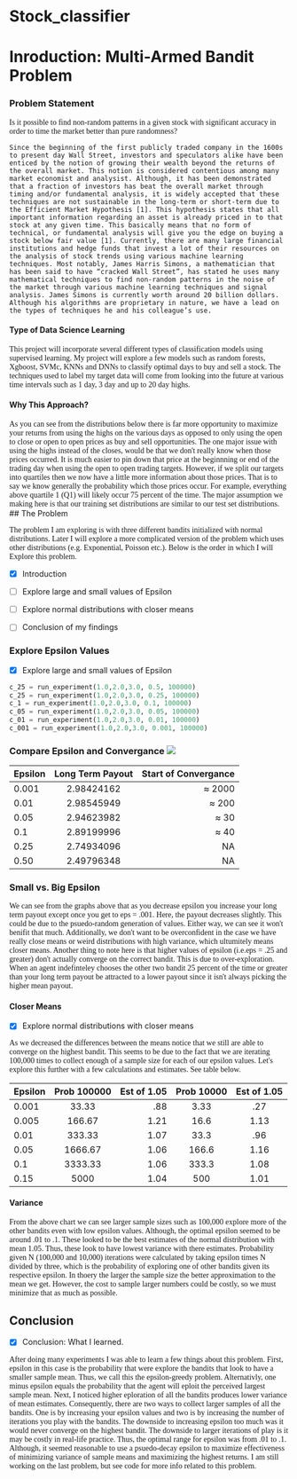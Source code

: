 # Stock_classifier


# Inroduction: Multi-Armed Bandit Problem

### Problem Statement
<span style="font-family:Papyrus"> 
Is it possible to find non-random patterns in a given stock with significant accuracy in order to time the market better than pure randomness?

	Since the beginning of the first publicly traded company in the 1600s to present day Wall Street, investors and speculators alike have been enticed by the notion of growing their wealth beyond the returns of the overall market. This notion is considered contentious among many market economist and analysist. Although, it has been demonstrated that a fraction of investors has beat the overall market through timing and/or fundamental analysis, it is widely accepted that these techniques are not sustainable in the long-term or short-term due to the Efficient Market Hypothesis [1]. This hypothesis states that all important information regarding an asset is already priced in to that stock at any given time. This basically means that no form of technical, or fundamental analysis will give you the edge on buying a stock below fair value [1]. Currently, there are many large financial institutions and hedge funds that invest a lot of their resources on the analysis of stock trends using various machine learning techniques. Most notably, James Harris Simons, a mathematician that has been said to have “cracked Wall Street”, has stated he uses many mathematical techniques to find non-random patterns in the noise of the market through various machine learning techniques and signal analysis. James Simons is currently worth around 20 billion dollars. Although his algorithms are proprietary in nature, we have a lead on the types of techniques he and his colleague’s use.

</span>

#### Type of Data Science Learning

<span style="font-family:Papyrus"> 
This project will incorporate several different types of classification models using supervised learning. My project will explore a few models such as random forests, Xgboost, SVMc, KNNs and DNNs to classify optimal days to buy and sell a stock. The techniques used to label my target data will come from looking into the future at various time intervals such as 1 day, 3 day and up to 20 day highs.

</span>

#### Why This Approach?

<span style="font-family:Papyrus"> 
As you can see from the distributions below there is far more opportunity to maximize your returns from using the highs on the various days as opposed to only using the open to close or open to open prices as buy and sell opportunities. The one major issue with using the highs instead of the closes, would be that we don't really know when those prices occurred. It is much easier to pin down that price at the beginnning or end of the trading day when using the open to open trading targets. However, if we split our targets into quartiles then we now have a little more information about those prices. That is to say we know generally the probability which those prices occur. For example, everything above quartile 1 (Q1) will likely occur 75 percent of the time. The major assumption we making here is that our training set distributions are similar to our test set distributions. 
</span>
## The Problem

<span style="font-family:Papyrus"> The problem I am exploring is with three different bandits initialized with normal distributions. Later I will explore a more complicated version of the problem which uses other distributions (e.g. Exponential, Poisson etc.). Below is the order in which I will Explore this problem.
</span>

- [x] Introduction
- [ ] Explore large and small values of Epsilon
- [ ] Explore normal distributions with closer means
- [ ] Conclusion of my findings


### Explore Epsilon Values
- [x] Explore large and small values of Epsilon

```python
c_25 = run_experiment(1.0,2.0,3.0, 0.5, 100000)
c_25 = run_experiment(1.0,2.0,3.0, 0.25, 100000)
c_1 = run_experiment(1.0,2.0,3.0, 0.1, 100000)
c_05 = run_experiment(1.0,2.0,3.0, 0.05, 100000)
c_01 = run_experiment(1.0,2.0,3.0, 0.01, 100000)
c_001 = run_experiment(1.0,2.0,3.0, 0.001, 100000)

```
<p align="center">
  <h3>Compare Epsilon and Convergance </>
  <img src="graphs_bandit_1.png" )
</p>

<div>
  
| Epsilon       | Long Term Payout   | Start of Convergance |
| ------------- |:------------------:| --------------------:|
| 0.001         |   2.98424162       |    ≈ 2000            |
| 0.01          |   2.98545949       |    ≈ 200             |
| 0.05          |   2.94623982       |    ≈ 30              |
| 0.1           |   2.89199996       |    ≈ 40              |
| 0.25          |   2.74934096       |    NA                |
| 0.50          |   2.49796348       |    NA                |

</div>


### Small vs. Big Epsilon
<span style="font-family:Papyrus"> We can see from the graphs above that as you decrease epsilon you increase your long term payout except once you get to eps = .001. Here, the payout decreases slightly. This could be due  to the psuedo-random generation of values. Either way, we can see it won't benifit that much. Additionally, we don't want to be overconfident in the case we have really close means or weird distributions with high variance, which ultumitely means closer means. Another thing to note here is that higher values of epsilon (i.e.eps = .25 and greater) don't actually converge on the correct bandit. This is due to over-exploration. When an agent indefinteley chooses the other two bandit 25 percent of the time or greater than your long term payout be attracted to a lower payout since it isn't always picking the higher mean payout.
</span>

#### Closer Means 
- [x] Explore normal distributions with closer means

<span style="font-family:Papyrus"> As we decreased the differences between the means notice that we still are able to converge on the highest bandit. This seems to be due to the fact that we are iterating 100,000 times to collect enough of a sample size for each of our epsilon values. Let's explore this further with a few calculations and estimates. See table below.
</span>

| Epsilon | Prob 100000 | Est of 1.05 |Prob 10000| Est of 1.05 |
| ------- |:-----------:| -----------:|:--------:|:-----------:|
| 0.001   |      33.33  |     .88     |   3.33   |    .27      |
| 0.005   |      166.67 |    1.21     |  16.6    |   1.13      |
| 0.01    |     333.33  |    1.07     |  33.3    |   .96       |
| 0.05    |    1666.67  |    1.06     |  166.6   |   1.16      |
| 0.1     |    3333.33  |    1.06     |  333.3   |   1.08      |
| 0.15    |      5000   |    1.04     |  500     |   1.01      |
#### Variance
<span style="font-family:Papyrus"> From the above chart we can see larger sample sizes such as 100,000 explore more of the other bandits even with low epsilon values. Although, the optimal epsilon seemed to be around .01 to .1. These looked to be the best estimates of the normal distribution with mean 1.05. Thus, these look to have lowest variance with there estimates. Probability given N (100,000 and 10,000) iterations were calculated by taking epsilon times N divided by three, which is the probability of exploring one of other bandits given its respective epsilon. In thoery the larger the sample size the better approximation to the mean we get. However, the cost to sample larger numbers could be costly, so we must minimize that as much as possible.
</span>


## Conclusion
- [x] Conclusion: What I learned.

<span style="font-family:Papyrus"> After doing many experiments I was able to learn a few things about this problem. First, epsilon in this case is the probability that were explore the bandits that look to have a smaller sample mean. Thus, we call this the epsilon-greedy problem. Alternativly, one minus epsilon equals the probability that the agent will eploit the perceived largest sample mean. Next, I noticed higher eploration of all the bandits produces lower variance of mean estimates. Consequently, there are two ways to collect larger samples of all the bandits. One is by increasing your epsilon values and two is by increasing the number of iterations you play with the bandits. The downside to increasing epsilon too much was it would never converge on the highest bandit. The downside to larger iterations of play is it may be costly in real-life practice. Thus, the optimal range for epsilon was from .01 to .1. Although, it seemed reasonable to use a psuedo-decay epsilon to maximize effectiveness of minimizing variance of sample means and maximizing the highest returns. I am still working on the last problem, but see code for more info related to this problem.  
</span>


